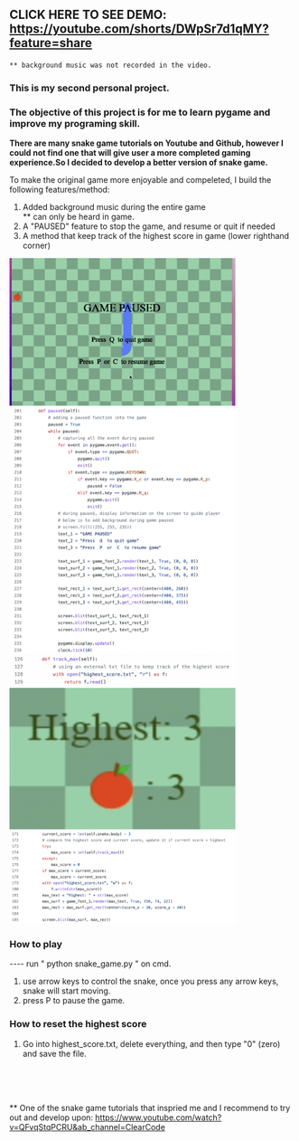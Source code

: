 ## CLICK HERE TO SEE DEMO: https://youtube.com/shorts/DWpSr7d1qMY?feature=share
    ** background music was not recorded in the video. 

### This is my second personal project.
### The objective of this project is for me to learn pygame and improve my programing skill. 

**There are many snake game tutorials on Youtube and Github, however I could not find one that will give user a more completed gaming experience.So I decided to develop a better version of snake game.**

To make the original game more enjoyable and compeleted, I build the following features/method:
   1. Added background music during the entire game
      <br />** can only be heard in game.
   2. A "PAUSED" feature to stop the game, and resume or quit if needed
   3. A method that keep track of the highest score in game (lower righthand corner)
   <img src="screenshots/paused_screen.png" width="400">
   <img src="screenshots/paused_code.png" width="400">
        
   <img src="screenshots/track_max_2.png" width="400">
   <img src="screenshots/highest_screen.png" width="400" height="250">
   <img src="screenshots/track_max_1.png" width="400">

### How to play
   ---- run " python snake_game.py " on cmd.
   1. use arrow keys to control the snake, once you press any arrow keys, snake will start moving.
   2. press P to pause the game.

### How to reset the highest score
   1. Go into highest_score.txt, delete everything, and then type "0" (zero) and save the file.
<br />
<br />
<br />

** 
One of the snake game tutorials that inspried me and I recommend to try out and develop upon:
https://www.youtube.com/watch?v=QFvqStqPCRU&ab_channel=ClearCode

